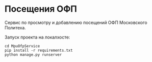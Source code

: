 # Посещения ОФП

Сервис по просмотру и добавлению посещений ОФП Московского Политеха.

Запуск проекта на локалхосте:

```
cd MpuOfpService
pip install -r requirements.txt
python manage.py runserver
```
